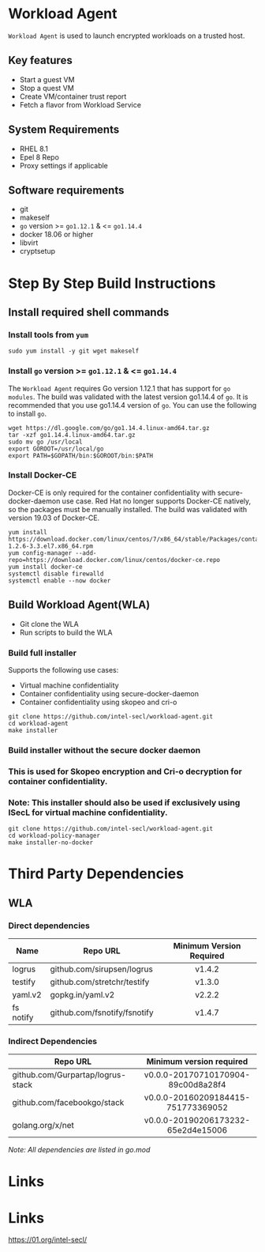 # Workload Agent 

`Workload Agent` is used to launch encrypted workloads on a trusted host.

## Key features
- Start a guest VM
- Stop a quest VM
- Create VM/container trust report
- Fetch a flavor from Workload Service


## System Requirements
- RHEL 8.1
- Epel 8 Repo
- Proxy settings if applicable

## Software requirements
- git
- makeself
- `go` version >= `go1.12.1` & <= `go1.14.4`
- docker 18.06 or higher
- libvirt
- cryptsetup

# Step By Step Build Instructions

## Install required shell commands

### Install tools from `yum`
```shell
sudo yum install -y git wget makeself
```

### Install `go` version >= `go1.12.1` & <= `go1.14.4`
The `Workload Agent` requires Go version 1.12.1 that has support for `go modules`. The build was validated with the latest version go1.14.4 of `go`. It is recommended that you use go1.14.4 version of `go`. You can use the following to install `go`.
```shell
wget https://dl.google.com/go/go1.14.4.linux-amd64.tar.gz
tar -xzf go1.14.4.linux-amd64.tar.gz
sudo mv go /usr/local
export GOROOT=/usr/local/go
export PATH=$GOPATH/bin:$GOROOT/bin:$PATH
```

### Install Docker-CE
Docker-CE is only required for the container confidentiality with secure-docker-daemon use case. Red Hat no longer supports Docker-CE natively, so the packages must be manually installed. The build was validated with version 19.03 of Docker-CE. 
```shell
yum install https://download.docker.com/linux/centos/7/x86_64/stable/Packages/containerd.io-1.2.6-3.3.el7.x86_64.rpm
yum config-manager --add-repo=https://download.docker.com/linux/centos/docker-ce.repo
yum install docker-ce
systemctl disable firewalld
systemctl enable --now docker
```

## Build Workload Agent(WLA)

- Git clone the WLA
- Run scripts to build the WLA

### Build full installer

Supports the following use cases:
- Virtual machine confidentiality
- Container confidentiality using secure-docker-daemon
- Container confidentiality using skopeo and cri-o

```shell
git clone https://github.com/intel-secl/workload-agent.git
cd workload-agent
make installer
```

### Build installer without the secure docker daemon
### This is used for Skopeo encryption and Cri-o decryption for container confidentiality.
### Note: This installer should also be used if exclusively using ISecL for virtual machine confidentiality.

```shell
git clone https://github.com/intel-secl/workload-agent.git
cd workload-policy-manager
make installer-no-docker
```

# Third Party Dependencies

## WLA

### Direct dependencies

| Name                  | Repo URL                        | Minimum Version Required           |
| ----------------------| --------------------------------| :--------------------------------: |
| logrus                | github.com/sirupsen/logrus      | v1.4.2                             |
| testify               | github.com/stretchr/testify     | v1.3.0                             |
| yaml.v2               | gopkg.in/yaml.v2                | v2.2.2                             |
| fs notify             | github.com/fsnotify/fsnotify    | v1.4.7                             |


### Indirect Dependencies

| Repo URL                          | Minimum version required           |
| ----------------------------------| :--------------------------------: |
| github.com/Gurpartap/logrus-stack | v0.0.0-20170710170904-89c00d8a28f4 |
| github.com/facebookgo/stack       | v0.0.0-20160209184415-751773369052 |
| golang.org/x/net                  | v0.0.0-20190206173232-65e2d4e15006 |

*Note: All dependencies are listed in go.mod*

# Links
# Links
https://01.org/intel-secl/
